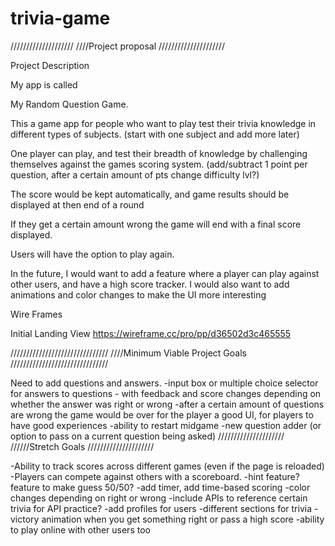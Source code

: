 # trivia-game

////////////////////
////Project proposal
/////////////////////

Project Description

My app is called

My Random Question Game.

This a game app for people who want to play test their trivia knowledge in different types of subjects.
(start with one subject and add more later)

One player can play, and test their breadth of knowledge by challenging themselves against the games scoring system.
(add/subtract 1 point per question, after a certain amount of pts change difficulty lvl?)

The score would be kept automatically, and game results should be displayed at then end of a round

If they get a certain amount wrong the game will end with a final score displayed.

Users will have the option to play again.

In the future, I would want to add a feature where a player can play against other users, and have a high score tracker. I would also want to add animations and color changes to make the UI more interesting

Wire Frames

Initial Landing View
https://wireframe.cc/pro/pp/d36502d3c465555

///////////////////////////////
////Minimum Viable Project Goals
///////////////////////////////

Need to add questions and answers.
-input box or multiple choice selector for answers to questions - with feedback and score changes depending on whether the answer was right or wrong
-after a certain amount of questions are wrong the game would be over for the player
a good UI, for players to have good experiences
-ability to restart midgame
-new question adder (or option to pass on a current question being asked)
/////////////////////
//////Stretch Goals
/////////////////////

-Ability to track scores across different games (even if the page is reloaded)
-Players can compete against others with a scoreboard.
-hint feature? feature to make guess 50/50?
-add timer, add time-based scoring
-color changes depending on right or wrong
-include APIs to reference certain trivia for API practice?
-add profiles for users
-different sections for trivia
-victory animation when you get something right or pass a high score
-ability to play online with other users too
